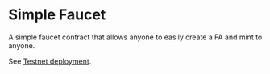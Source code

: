 # Simple Faucet

A simple faucet contract that allows anyone to easily create a FA
and mint to anyone.

See [Testnet deployment](https://explorer.aptoslabs.com/account/0x0caf2336f8337c6d9c2e866bdc88a48e4eee83db3396247dc993f14306661993?network=testnet).